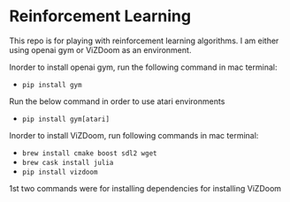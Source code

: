 # Reinforcement Learning
This repo is for playing with reinforcement learning algorithms. I am either using openai gym or ViZDoom as an environment.


Inorder to install openai gym, run the following command in mac terminal:
- `pip install gym`

Run the below command in order to use atari environments
- `pip install gym[atari]` 


Inorder to install ViZDoom, run following commands in mac terminal:
- `brew install cmake boost sdl2 wget`
- `brew cask install julia`
- `pip install vizdoom`

1st two commands were for installing dependencies for installing ViZDoom


